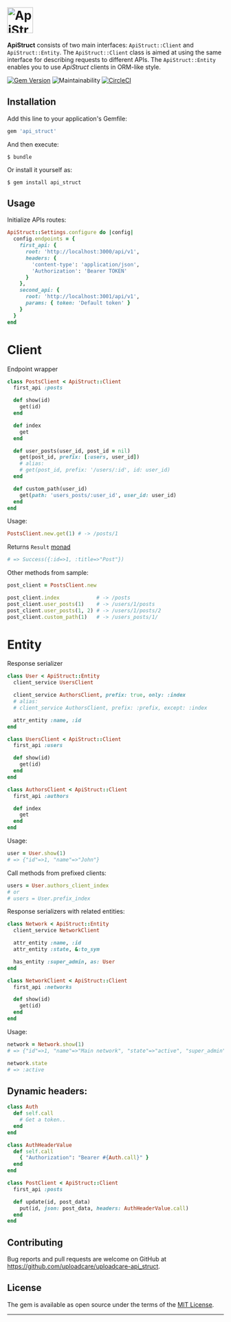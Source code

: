 # <img src='https://github.com/uploadcare/uploadcare-api_struct/blob/master/api_struct.svg' height='60' alt='ApiStruct' />

**ApiStruct** consists of two main interfaces: `ApiStruct::Client` and `ApiStruct::Entity`. The `ApiStruct::Client` class is aimed at using the same interface for describing requests to different APIs. The `ApiStruct::Entity` enables you to use *ApiStruct* clients in ORM-like style.

[![Gem Version](https://badge.fury.io/rb/api_struct.svg)](https://badge.fury.io/rb/api_struct)
![Maintainability](https://api.codeclimate.com/v1/badges/dc07c83ccbcaaebc6c44/maintainability)
[![CircleCI](https://circleci.com/gh/uploadcare/uploadcare-api_struct/tree/master.svg?style=svg)](https://circleci.com/gh/uploadcare/uploadcare-api_struct/tree/master)

## Installation

Add this line to your application's Gemfile:

```ruby
gem 'api_struct'
```

And then execute:

    $ bundle

Or install it yourself as:

    $ gem install api_struct

## Usage

Initialize APIs routes:

```ruby
ApiStruct::Settings.configure do |config|
  config.endpoints = {
    first_api: {
      root: 'http://localhost:3000/api/v1',
      headers: {
        'content-type': 'application/json',
        'Authorization': 'Bearer TOKEN'
      }
    },
    second_api: {
      root: 'http://localhost:3001/api/v1',
      params: { token: 'Default token' }
    }
  }
end
```

# Client
Endpoint wrapper

```ruby
class PostsClient < ApiStruct::Client
  first_api :posts

  def show(id)
    get(id)
  end

  def index
    get
  end

  def user_posts(user_id, post_id = nil)
    get(post_id, prefix: [:users, user_id])
    # alias:
    # get(post_id, prefix: '/users/:id', id: user_id)
  end

  def custom_path(user_id)
    get(path: 'users_posts/:user_id', user_id: user_id)
  end
end
```

Usage:
```ruby
PostsClient.new.get(1) # -> /posts/1
```
Returns `Result` [monad](https://dry-rb.org/gems/dry-monads/1.0/result/)
```ruby
# => Success({:id=>1, :title=>"Post"})
```

Other methods from sample:
```ruby
post_client = PostsClient.new

post_client.index            # -> /posts
post_client.user_posts(1)    # -> /users/1/posts
post_client.user_posts(1, 2) # -> /users/1/posts/2
post_client.custom_path(1)   # -> /users_posts/1/
```


# Entity
Response serializer

```ruby
class User < ApiStruct::Entity
  client_service UsersClient

  client_service AuthorsClient, prefix: true, only: :index
  # alias:
  # client_service AuthorsClient, prefix: :prefix, except: :index

  attr_entity :name, :id
end
```

```ruby
class UsersClient < ApiStruct::Client
  first_api :users

  def show(id)
    get(id)
  end
end
```

```ruby
class AuthorsClient < ApiStruct::Client
  first_api :authors

  def index
    get
  end
end
```

Usage:
```ruby
user = User.show(1)
# => {"id"=>1, "name"=>"John"}
```

Call methods from prefixed clients:
```ruby
users = User.authors_client_index
# or
# users = User.prefix_index
```

Response serializers with related entities:
```ruby
class Network < ApiStruct::Entity
  client_service NetworkClient

  attr_entity :name, :id
  attr_entity :state, &:to_sym

  has_entity :super_admin, as: User
end
```

```ruby
class NetworkClient < ApiStruct::Client
  first_api :networks

  def show(id)
    get(id)
  end
end
```

Usage:
```ruby
network = Network.show(1)
# => {"id"=>1, "name"=>"Main network", "state"=>"active", "super_admin"=>{"id"=>1, "name"=>"John"}}

network.state
# => :active
```

## Dynamic headers:

```ruby
class Auth
  def self.call
    # Get a token..
  end
end
```

```ruby
class AuthHeaderValue
  def self.call
    { "Authorization": "Bearer #{Auth.call}" }
  end
end
```

```ruby
class PostClient < ApiStruct::Client
  first_api :posts

  def update(id, post_data)
    put(id, json: post_data, headers: AuthHeaderValue.call)
  end
end
```

## Contributing

Bug reports and pull requests are welcome on GitHub at https://github.com/uploadcare/uploadcare-api_struct.

## License

The gem is available as open source under the terms of the [MIT License](https://opensource.org/licenses/MIT).
***
